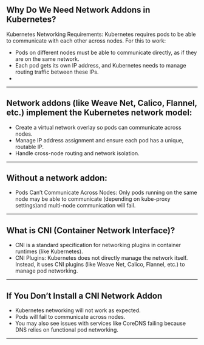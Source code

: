 ## Why Do We Need Network Addons in Kubernetes?
  Kubernetes Networking Requirements: Kubernetes requires pods to be able to communicate with each other across nodes. For this to work:

  - Pods on different nodes must be able to communicate directly, as if they are on the same network.
  - Each pod gets its own IP address, and Kubernetes needs to manage routing traffic between these IPs.
  - 
---

## Network addons (like Weave Net, Calico, Flannel, etc.) implement the Kubernetes network model:

  - Create a virtual network overlay so pods can communicate across nodes.
  - Manage IP address assignment and ensure each pod has a unique, routable IP.
  - Handle cross-node routing and network isolation.

---

## Without a network addon:

- Pods Can’t Communicate Across Nodes: Only pods running on the same node may be able to communicate (depending on kube-proxy settings)and multi-node communication will fail.

---

## What is CNI (Container Network Interface)?
  - CNI is a standard specification for networking plugins in container runtimes (like Kubernetes).
  - CNI Plugins: Kubernetes does not directly manage the network itself. Instead, it uses CNI plugins (like Weave Net, Calico, Flannel, etc.) to manage pod networking.

---

## If You Don’t Install a CNI Network Addon
  - Kubernetes networking will not work as expected.
  - Pods will fail to communicate across nodes.
  - You may also see issues with services like CoreDNS failing because DNS relies on functional pod networking.
  
---

